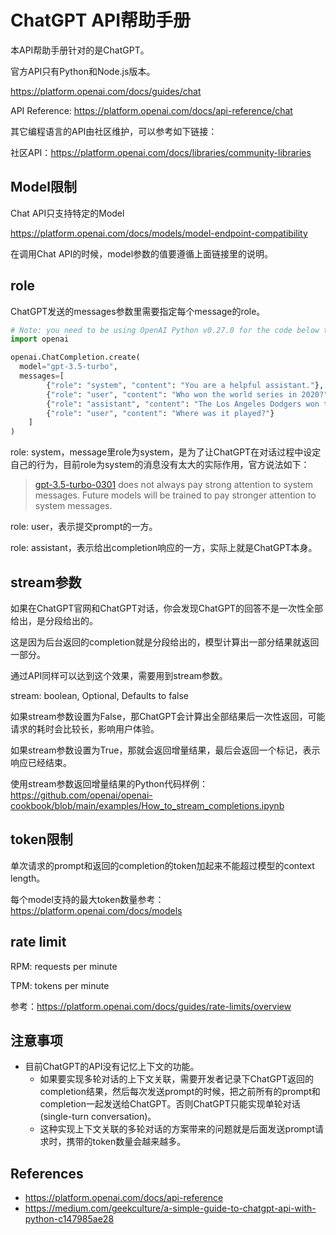 # ChatGPT API帮助手册

本API帮助手册针对的是ChatGPT。

官方API只有Python和Node.js版本。

https://platform.openai.com/docs/guides/chat

API Reference: https://platform.openai.com/docs/api-reference/chat

其它编程语言的API由社区维护，可以参考如下链接：

社区API：https://platform.openai.com/docs/libraries/community-libraries

## Model限制

Chat API只支持特定的Model

https://platform.openai.com/docs/models/model-endpoint-compatibility

在调用Chat API的时候，model参数的值要遵循上面链接里的说明。

## role

ChatGPT发送的messages参数里需要指定每个message的role。

```python
# Note: you need to be using OpenAI Python v0.27.0 for the code below to work
import openai

openai.ChatCompletion.create(
  model="gpt-3.5-turbo",
  messages=[
        {"role": "system", "content": "You are a helpful assistant."},
        {"role": "user", "content": "Who won the world series in 2020?"},
        {"role": "assistant", "content": "The Los Angeles Dodgers won the World Series in 2020."},
        {"role": "user", "content": "Where was it played?"}
    ]
)
```

role: system，message里role为system，是为了让ChatGPT在对话过程中设定自己的行为，目前role为system的消息没有太大的实际作用，官方说法如下：

> [gpt-3.5-turbo-0301](https://platform.openai.com/docs/models) does not always pay strong attention to system messages. Future models will be trained to pay stronger attention to system messages.

role: user，表示提交prompt的一方。

role: assistant，表示给出completion响应的一方，实际上就是ChatGPT本身。

## stream参数

如果在ChatGPT官网和ChatGPT对话，你会发现ChatGPT的回答不是一次性全部给出，是分段给出的。

这是因为后台返回的completion就是分段给出的，模型计算出一部分结果就返回一部分。

通过API同样可以达到这个效果，需要用到stream参数。

stream: boolean, Optional, Defaults to false

如果stream参数设置为False，那ChatGPT会计算出全部结果后一次性返回，可能请求的耗时会比较长，影响用户体验。

如果stream参数设置为True，那就会返回增量结果，最后会返回一个标记，表示响应已经结束。

使用stream参数返回增量结果的Python代码样例：https://github.com/openai/openai-cookbook/blob/main/examples/How_to_stream_completions.ipynb

## token限制

单次请求的prompt和返回的completion的token加起来不能超过模型的context length。

每个model支持的最大token数量参考：https://platform.openai.com/docs/models

## rate limit

RPM: requests per minute

TPM: tokens per minute

参考：https://platform.openai.com/docs/guides/rate-limits/overview

## 注意事项

* 目前ChatGPT的API没有记忆上下文的功能。
  * 如果要实现多轮对话的上下文关联，需要开发者记录下ChatGPT返回的completion结果，然后每次发送prompt的时候，把之前所有的prompt和completion一起发送给ChatGPT。否则ChatGPT只能实现单轮对话(single-turn conversation)。
  * 这种实现上下文关联的多轮对话的方案带来的问题就是后面发送prompt请求时，携带的token数量会越来越多。


## References

* https://platform.openai.com/docs/api-reference
* https://medium.com/geekculture/a-simple-guide-to-chatgpt-api-with-python-c147985ae28
